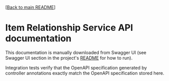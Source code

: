[[Back to main README](../../README.md)]

# Item Relationship Service API documentation

This documentation is manually downloaded from Swagger UI (see Swagger UI section in the
project's [README](../../../README.md) for how to run).

Integration tests verify that the OpenAPI specification generated by controller annotations exactly match the OpenAPI
specification stored here.
